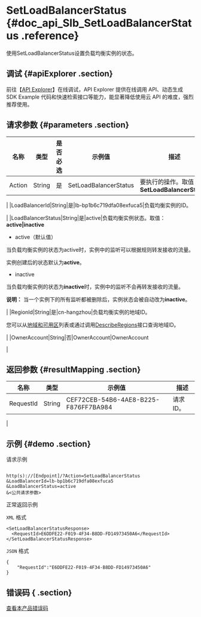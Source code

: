 # SetLoadBalancerStatus {#doc_api_Slb_SetLoadBalancerStatus .reference}

使用SetLoadBalancerStatus设置负载均衡实例的状态。

## 调试 {#apiExplorer .section}

前往【[API Explorer](https://api.aliyun.com/#product=Slb&api=SetLoadBalancerStatus)】在线调试，API Explorer 提供在线调用 API、动态生成 SDK Example 代码和快速检索接口等能力，能显著降低使用云 API 的难度，强烈推荐使用。

## 请求参数 {#parameters .section}

|名称|类型|是否必选|示例值|描述|
|--|--|----|---|--|
|Action|String|是|SetLoadBalancerStatus|要执行的操作。取值：**SetLoadBalancerStatus**

 |
|LoadBalancerId|String|是|lb-bp1b6c719dfa08exfuca5|负载均衡实例的ID。

 |
|LoadBalancerStatus|String|是|active|负载均衡实例状态。取值：**active|inactive**

 -   active（默认值）

当负载均衡实例的状态为active时，实例中的监听可以根据规则转发接收的流量。

实例创建后的状态默认为**active**。

-   inactive

当负载均衡实例的状态为**inactive**时，实例中的监听不会再转发接收的流量。


 **说明：** 当一个实例下的所有监听都被删除后，实例状态会被自动改为**inactive**。

 |
|RegionId|String|是|cn-hangzhou|负载均衡实例的地域ID。

 您可以从[地域和可用区](~~40654~~)列表或通过调用[DescribeRegions](~~25609~~)接口查询地域ID。

 |
|OwnerAccount|String|否|OwnerAccount|OwnerAccount

 |

## 返回参数 {#resultMapping .section}

|名称|类型|示例值|描述|
|--|--|---|--|
|RequestId|String|CEF72CEB-54B6-4AE8-B225-F876FF7BA984|请求ID。

 |

## 示例 {#demo .section}

请求示例

``` {#request_demo}

http(s)://[Endpoint]/?Action=SetLoadBalancerStatus
&LoadBalancerId=lb-bp1b6c719dfa08exfuca5
&LoadBalancerStatus=active
&<公共请求参数>

```

正常返回示例

`XML` 格式

``` {#xml_return_success_demo}
<SetLoadBalancerStatusResponse>
  <RequestId>E6DDFE22-F019-4F34-B8DD-FD14973450A6</RequestId>
</SetLoadBalancerStatusResponse>

```

`JSON` 格式

``` {#json_return_success_demo}
{
	"RequestId":"E6DDFE22-F019-4F34-B8DD-FD14973450A6"
}
```

## 错误码 { .section}

[查看本产品错误码](https://error-center.aliyun.com/status/product/Slb)

